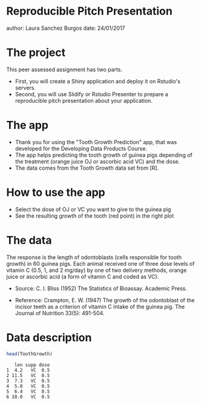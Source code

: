 Reproducible Pitch Presentation
========================================================
author: Laura Sanchez Burgos
date: 24/01/2017

The project
========================================================
This peer assessed assignment has two parts. 
- First, you will create a Shiny application and deploy it on Rstudio's servers. 
- Second, you will use Slidify or Rstudio Presenter to prepare a reproducible pitch presentation about your application.

The app
========================================================
- Thank you for using the "Tooth Growth Prediction" app, that was developed for the Developing Data Products Course. 
- The app helps predicting the tooth growth of guinea pigs depending of the treatment (orange juice OJ or ascorbic acid VC) and the dose. 
- The data comes from the Tooth Growth data set from [R].

How to use the app
========================================================
- Select the dose of OJ or VC you want to give to the guinea pig
- See the resulting growth of the tooth (red point) in the right plot

The data
========================================================
The response is the length of odontoblasts (cells responsible for tooth growth) in 60 guinea pigs. Each animal received one of three dose levels of vitamin C (0.5, 1, and 2 mg/day) by one of two delivery methods, orange juice or ascorbic acid (a form of vitamin C and coded as VC).

- Source: C. I. Bliss (1952) The Statistics of Bioassay. Academic Press.

- Reference: Crampton, E. W. (1947) The growth of the odontoblast of the incisor teeth as a criterion of vitamin C intake of the guinea pig. The Journal of Nutrition 33(5): 491-504.

Data description
========================================================


```r
head(ToothGrowth)
```

```
   len supp dose
1  4.2   VC  0.5
2 11.5   VC  0.5
3  7.3   VC  0.5
4  5.8   VC  0.5
5  6.4   VC  0.5
6 10.0   VC  0.5
```
